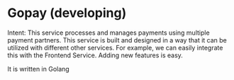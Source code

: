 # Gopay (developing)

Intent: This service processes and manages payments using multiple payment partners.
This service is built and designed in a way that it can be utilized with different other services. For example, we can easily integrate this with the Frontend Service. Adding new features is easy.

It is written in Golang
